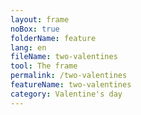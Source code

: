 ```yaml
---
layout: frame
noBox: true
folderName: feature
lang: en
fileName: two-valentines
tool: The frame
permalink: /two-valentines
featureName: two-valentines
category: Valentine's day
---
```

